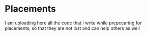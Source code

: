 Placements
==========

I am uploading here all the code that I write while prepcearing for placements, so that they are not lost and can help others as well